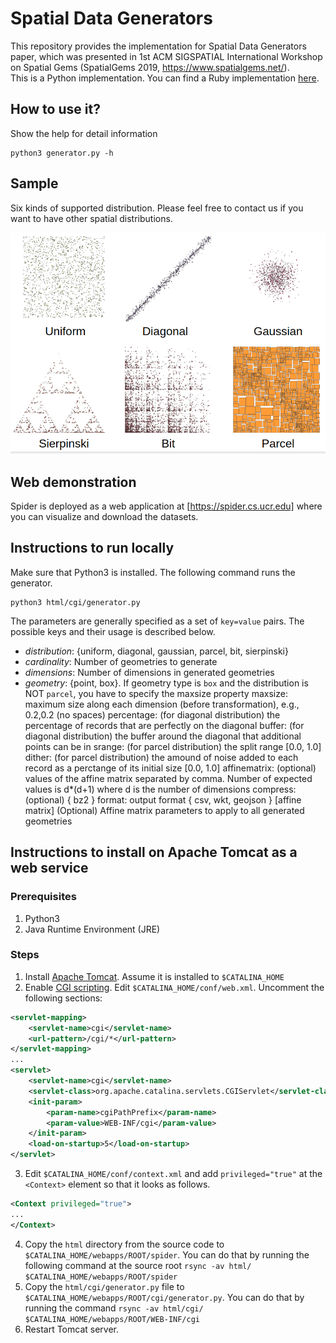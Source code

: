 # Spatial Data Generators
This repository provides the implementation for Spatial Data Generators paper, which was presented in 1st ACM SIGSPATIAL International Workshop on Spatial Gems (SpatialGems 2019, https://www.spatialgems.net/). \
This is a Python implementation. You can find a Ruby implementation [here](https://github.com/aseldawy/spatialdatagenerators).

## How to use it?
Show the help for detail information
```
python3 generator.py -h
```

## Sample
Six kinds of supported distribution. Please feel free to contact us if you want to have other spatial distributions.

![alt text](demo/sample.png)

## Web demonstration
Spider is deployed as a web application at [https://spider.cs.ucr.edu] where you can visualize and download the datasets.

## Instructions to run locally
Make sure that Python3 is installed. The following command runs the generator.
```shell
python3 html/cgi/generator.py
```
The parameters are generally specified as a set of `key=value` pairs. The possible keys and their usage is described below.

- *distribution*: {uniform, diagonal, gaussian, parcel, bit, sierpinski}
- *cardinality*: Number of geometries to generate
- *dimensions*: Number of dimensions in generated geometries
- *geometry*: {point, box}. If geometry type is `box` and the distribution is NOT `parcel`, you have to specify the maxsize property
maxsize: maximum size along each dimension (before transformation), e.g., 0.2,0.2 (no spaces)
percentage: (for diagonal distribution) the percentage of records that are perfectly on the diagonal
buffer: (for diagonal distribution) the buffer around the diagonal that additional points can be in
srange: (for parcel distribution) the split range [0.0, 1.0]
dither: (for parcel distribution) the amound of noise added to each record as a perctange of its initial size [0.0, 1.0]
affinematrix: (optional) values of the affine matrix separated by comma. Number of expected values is d*(d+1) where d is the number of dimensions
compress: (optional) { bz2 }
format: output format { csv, wkt, geojson }
[affine matrix] (Optional) Affine matrix parameters to apply to all generated geometries

## Instructions to install on Apache Tomcat as a web service
### Prerequisites
1. Python3
2. Java Runtime Environment (JRE)

### Steps
1. Install [Apache Tomcat](https://tomcat.apache.org/download-90.cgi). Assume it is installed to `$CATALINA_HOME`
2. Enable [CGI scripting](http://tomcat.apache.org/tomcat-9.0-doc/cgi-howto.html). Edit `$CATALINA_HOME/conf/web.xml`. Uncomment the following sections:
```xml
<servlet-mapping>
    <servlet-name>cgi</servlet-name>
    <url-pattern>/cgi/*</url-pattern>
</servlet-mapping>
...
<servlet>
    <servlet-name>cgi</servlet-name>
    <servlet-class>org.apache.catalina.servlets.CGIServlet</servlet-class>
    <init-param>
        <param-name>cgiPathPrefix</param-name>
        <param-value>WEB-INF/cgi</param-value>
    </init-param>
    <load-on-startup>5</load-on-startup>
</servlet>
```
3. Edit `$CATALINA_HOME/conf/context.xml` and add `privileged="true"` at the `<Context>` element so that it looks as follows.
```xml
<Context privileged="true">
...
</Context>
```
4. Copy the `html` directory from the source code to `$CATALINA_HOME/webapps/ROOT/spider`.
You can do that by running the following command at the source root `rsync -av html/ $CATALINA_HOME/webapps/ROOT/spider`
5. Copy the `html/cgi/generator.py` file to `$CATALINA_HOME/webapps/ROOT/cgi/generator.py`. You can do that by running the command `rsync -av html/cgi/ $CATALINA_HOME/webapps/ROOT/WEB-INF/cgi`
6. Restart Tomcat server.